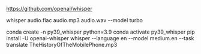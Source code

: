 
https://github.com/openai/whisper



whisper audio.flac audio.mp3 audio.wav --model turbo

conda create -n py39_whisper python=3.9
conda activate py39_whisper
pip install -U openai-whisper
whisper --language en --model medium.en --task translate TheHistoryOfTheMobilePhone.mp3


